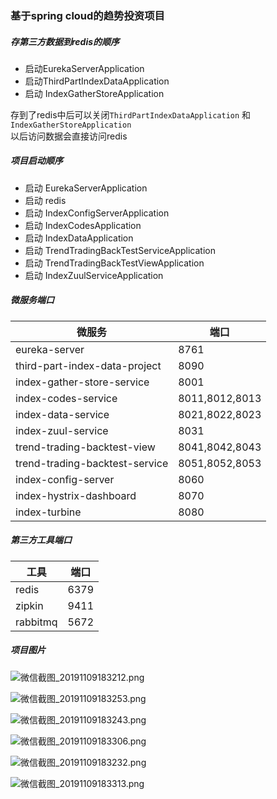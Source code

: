 ### 基于spring cloud的趋势投资项目

##### 存第三方数据到redis的顺序
* 启动EurekaServerApplication
* 启动ThirdPartIndexDataApplication
* 启动 IndexGatherStoreApplication

存到了redis中后可以关闭``ThirdPartIndexDataApplication``
和``IndexGatherStoreApplication``  
以后访问数据会直接访问redis

##### 项目启动顺序
* 启动 EurekaServerApplication
* 启动 redis
* 启动 IndexConfigServerApplication
* 启动 IndexCodesApplication
* 启动 IndexDataApplication
* 启动 TrendTradingBackTestServiceApplication
* 启动 TrendTradingBackTestViewApplication
* 启动 IndexZuulServiceApplication

##### 微服务端口

微服务 |  端口  
-|-
eureka-server | 8761 
third-part-index-data-project | 8090 
index-gather-store-service | 8001 
index-codes-service | 8011,8012,8013 
index-data-service | 8021,8022,8023 
index-zuul-service | 8031 
trend-trading-backtest-view | 8041,8042,8043 
trend-trading-backtest-service | 8051,8052,8053 
index-config-server | 8060 
index-hystrix-dashboard | 8070 
index-turbine | 8080 

##### 第三方工具端口

工具 |  端口  
-|-
redis | 6379 
zipkin | 9411
rabbitmq | 5672

##### 项目图片
![微信截图_20191109183212.png](https://i.loli.net/2019/11/09/xJi8fqaWRXlcv9u.png)

![微信截图_20191109183253.png](https://i.loli.net/2019/11/09/E1wSUz6dL4IluVs.png)

![微信截图_20191109183243.png](https://i.loli.net/2019/11/09/7tCIKqunAQjLxfG.png)

![微信截图_20191109183306.png](https://i.loli.net/2019/11/09/gmr4CRve5WwhHDQ.png)

![微信截图_20191109183232.png](https://i.loli.net/2019/11/09/THCUszRpmkb9Jvo.png)

![微信截图_20191109183313.png](https://i.loli.net/2019/11/09/TxzqU6t8ldWFAus.png)
